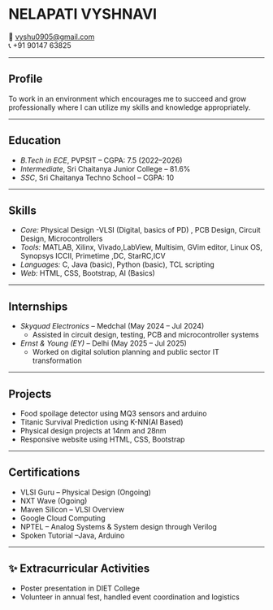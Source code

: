 # NELAPATI VYSHNAVI

📧 vyshu0905@gmail.com  
📞 +91 90147 63825  

---

##  Profile
To work in an environment which encourages me to succeed and grow professionally where I can utilize my skills and knowledge appropriately.

---

##  Education
- *B.Tech in ECE*, PVPSIT – CGPA: 7.5 (2022–2026)  
- *Intermediate*, Sri Chaitanya Junior College – 81.6%  
- *SSC*, Sri Chaitanya Techno School – CGPA: 10  

---

##  Skills
- *Core:* Physical Design -VLSI (Digital, basics of PD) , PCB Design, Circuit Design, Microcontrollers  
- *Tools:* MATLAB, Xilinx, Vivado,LabView, Multisim, GVim editor, Linux OS, Synopsys ICCII, Primetime ,DC, StarRC,ICV
- *Languages:* C, Java (basic), Python (basic), TCL scripting
- *Web:* HTML, CSS, Bootstrap, AI (Basics)

---

##  Internships
- *Skyquad Electronics* – Medchal (May 2024 – Jul 2024)  
  - Assisted in circuit design, testing, PCB and microcontroller systems  
- *Ernst & Young (EY)* – Delhi (May 2025 – Jul 2025)  
  - Worked on digital solution planning and public sector IT transformation

---

##  Projects
- Food spoilage detector using MQ3 sensors and arduino
- Titanic Survival Prediction using K-NN(AI Based)
- Physical design projects at 14nm and 28nm
- Responsive website using HTML, CSS, Bootstrap

---
##  Certifications
- VLSI Guru – Physical Design (Ongoing)  
- NXT Wave (Ogoing)  
- Maven Silicon – VLSI Overview  
- Google Cloud Computing  
- NPTEL – Analog Systems & System design through Verilog  
- Spoken Tutorial –Java, Arduino

---

## ✨ Extracurricular Activities
- Poster presentation in DIET College  
- Volunteer in annual fest, handled event coordination and logistics
